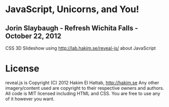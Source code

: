 # JavaScript, Unicorns, and You!
## Jorin Slaybaugh - Refresh Wichita Falls - October 22, 2012

CSS 3D Slideshow using http://lab.hakim.se/reveal-js/ about JavaScript

# License

reveal.js is Copyright (C) 2012 Hakim El Hattab, http://hakim.se
Any other imagery/content used are copyright to their respective owners and authors.
All code is MIT licensed including HTML and CSS. You are free to use any of it however you want.